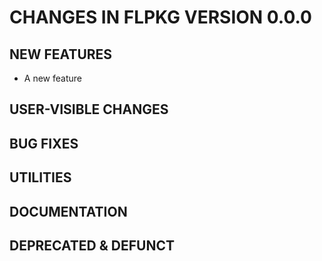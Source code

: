 # CHANGES IN FLPKG VERSION 0.0.0

## NEW FEATURES
- A new feature

## USER-VISIBLE CHANGES

## BUG FIXES

## UTILITIES

## DOCUMENTATION

## DEPRECATED & DEFUNCT
